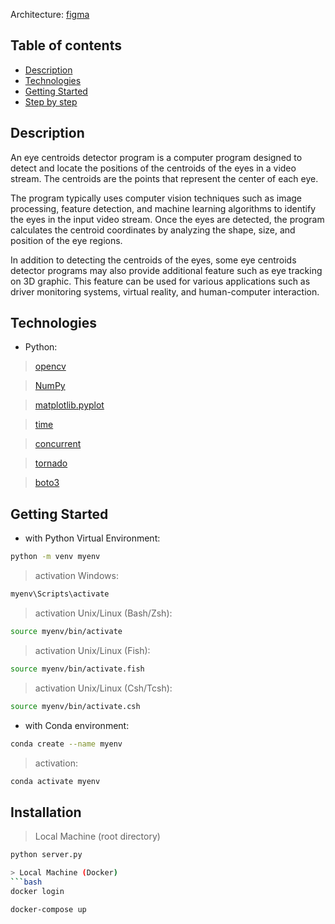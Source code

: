 Architecture: [figma](https://www.figma.com/file/2C53L0KhQTwOMrpxIsmVCR/Centroids-detector?type=whiteboard&node-id=0%3A1&t=KwWL17chcdEzb7nR-1)
## Table of contents

- [Description](#description)
- [Technologies](#technologies)
- [Getting Started](#getting-started)
- [Step by step](#step-by-step)

## Description
An eye centroids detector program is a computer program designed to detect and locate the positions of the centroids of the eyes in a video stream. The centroids are the points that represent the center of each eye. 

The program typically uses computer vision techniques such as image processing, feature detection, and machine learning algorithms to identify the eyes in the input video stream. Once the eyes are detected, the program calculates the centroid coordinates by analyzing the shape, size, and position of the eye regions.

In addition to detecting the centroids of the eyes, some eye centroids detector programs may also provide additional feature such as eye tracking on 3D graphic. This feature can be used for various applications such as driver monitoring systems, virtual reality, and human-computer interaction.

## Technologies
- Python:
> [opencv](https://docs.opencv.org/4.x/d6/d00/tutorial_py_root.html)

> [NumPy](https://numpy.org/)

> [matplotlib.pyplot](https://matplotlib.org/stable/gallery/mplot3d/wire3d.html)

> [time](https://docs.python.org/3/library/time.html)

> [concurrent](https://docs.python.org/3/library/concurrency.html)

> [tornado](https://www.tornadoweb.org/en/stable/)

> [boto3](https://boto3.amazonaws.com/v1/documentation/api/latest/index.html)

## Getting Started
- with Python Virtual Environment:
```bash
python -m venv myenv
```
> activation Windows:
```bash
myenv\Scripts\activate
```
> activation Unix/Linux (Bash/Zsh):
```bash
source myenv/bin/activate
```
> activation Unix/Linux (Fish):
```bash
source myenv/bin/activate.fish
```
> activation Unix/Linux (Csh/Tcsh):
```bash
source myenv/bin/activate.csh
```

- with Conda environment:
```bash
conda create --name myenv
```
> activation:
```bash
conda activate myenv
```

## Installation 
> Local Machine (root directory)
```bash
python server.py

> Local Machine (Docker)
```bash
docker login
```
```bash
docker-compose up
```
